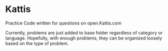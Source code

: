 # Kattis
Practice Code written for questions on open.Kattis.com

Currently, problems are just added to base folder regardless of category or language.
Hopefully, with enough problems, they can be organized loosely based on the type of problem.
